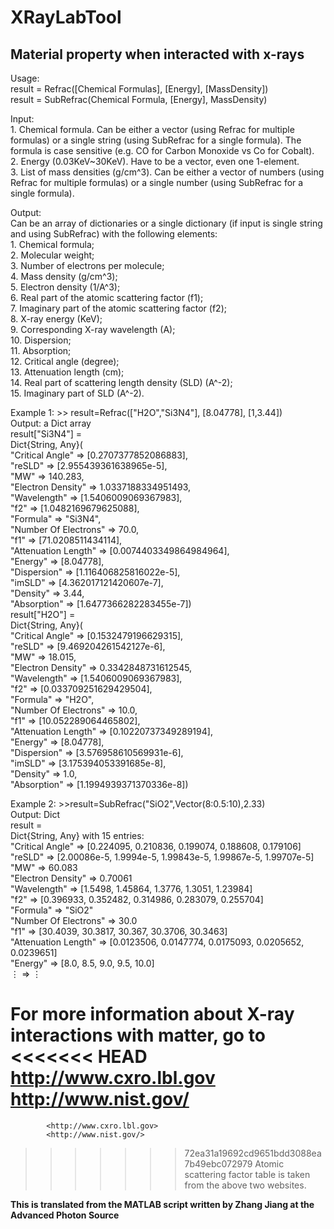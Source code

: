 # XRayLabTool

## Material property when interacted with x-rays

Usage:  
    result = Refrac([Chemical Formulas], [Energy], [MassDensity])  
    result = SubRefrac(Chemical Formula, [Energy], MassDensity)  

Input:  
    1. Chemical formula. Can be either a vector (using Refrac for multiple formulas) or a single string (using SubRefrac for a single formula). The formula is case sensitive (e.g. CO for Carbon Monoxide vs Co for Cobalt).  
    2. Energy (0.03KeV~30KeV). Have to be a vector, even one 1-element.  
    3. List of mass densities (g/cm^3). Can be either a vector of numbers (using Refrac for multiple formulas) or a single number (using SubRefrac for a single formula).  

Output:  
    Can be an array of dictionaries or a single dictionary (if input is single string and using SubRefrac) with the following elements:  
        1. Chemical formula;  
        2. Molecular weight;  
        3. Number of electrons per molecule;  
        4. Mass density (g/cm^3);  
        5. Electron density (1/A^3);  
        6. Real part of the atomic scattering factor (f1);  
        7. Imaginary part of the atomic scattering factor (f2);  
        8. X-ray energy (KeV);  
        9. Corresponding X-ray wavelength (A);  
        10. Dispersion;  
        11. Absorption;  
        12. Critical angle (degree);  
        13. Attenuation length (cm);  
        14. Real part of scattering length density (SLD) (A^-2);  
        15. Imaginary part of SLD (A^-2).  

Example 1: >> result=Refrac(["H2O","Si3N4"], [8.04778], [1,3.44])  
            Output: a Dict array  
                result["Si3N4"] =  
                    Dict{String, Any}(  
                        "Critical Angle" => [0.2707377852086883],  
                        "reSLD" => [2.955439361638965e-5],  
                        "MW" => 140.283,  
                        "Electron Density" => 1.0337188334951493,  
                        "Wavelength" => [1.5406009069367983],  
                        "f2" => [1.0482169679625088],  
                        "Formula" => "Si3N4",  
                        "Number Of Electrons" => 70.0,  
                        "f1" => [71.0208511434114],  
                        "Attenuation Length" => [0.0074403349864984964],  
                        "Energy" => [8.04778],  
                        "Dispersion" => [1.116406825816022e-5],  
                        "imSLD" => [4.362017121420607e-7],  
                        "Density" => 3.44,  
                        "Absorption" => [1.6477366282283455e-7])  
                result["H2O"] =  
                    Dict{String, Any}(  
                        "Critical Angle" => [0.1532479196629315],  
                        "reSLD" => [9.469204261542127e-6],  
                        "MW" => 18.015,  
                        "Electron Density" => 0.3342848731612545,  
                        "Wavelength" => [1.5406009069367983],  
                        "f2" => [0.033709251629429504],  
                        "Formula" => "H2O",  
                        "Number Of Electrons" => 10.0,  
                        "f1" => [10.052289064465802],  
                        "Attenuation Length" => [0.10220737349289194],  
                        "Energy" => [8.04778],  
                        "Dispersion" => [3.576958610569931e-6],  
                        "imSLD" => [3.175394053391685e-8],  
                        "Density" => 1.0,  
                        "Absorption" => [1.1994939371370336e-8])  

Example 2: >>result=SubRefrac("SiO2",Vector(8:0.5:10),2.33)  
            Output: Dict  
                result =  
                    Dict{String, Any} with 15 entries:  
                        "Critical Angle"      => [0.224095, 0.210836, 0.199074, 0.188608, 0.179106]  
                        "reSLD"               => [2.00086e-5, 1.9994e-5, 1.99843e-5, 1.99867e-5, 1.99707e-5]  
                        "MW"                  => 60.083  
                        "Electron Density"    => 0.70061  
                        "Wavelength"          => [1.5498, 1.45864, 1.3776, 1.3051, 1.23984]  
                        "f2"                  => [0.396933, 0.352482, 0.314986, 0.283079, 0.255704]  
                        "Formula"             => "SiO2"  
                        "Number Of Electrons" => 30.0  
                        "f1"                  => [30.4039, 30.3817, 30.367, 30.3706, 30.3463]  
                        "Attenuation Length"  => [0.0123506, 0.0147774, 0.0175093, 0.0205652, 0.0239651]  
                        "Energy"              => [8.0, 8.5, 9.0, 9.5, 10.0]  
                        ⋮                     => ⋮  

For more information about X-ray interactions with matter, go to  
<<<<<<< HEAD
   <http://www.cxro.lbl.gov>  
   <http://www.nist.gov/>
=======
            <http://www.cxro.lbl.gov>  
            <http://www.nist.gov/>
>>>>>>> 72ea31a19692cd9651bdd3088ea7b49ebc072979
Atomic scattering factor table is taken from the above two websites.

**This is translated from the MATLAB script written by Zhang Jiang at the Advanced Photon Source**
